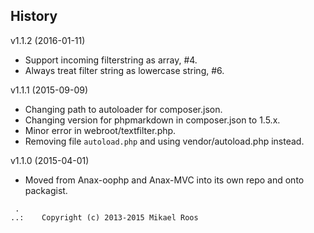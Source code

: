History
-----------------------------------

v1.1.2 (2016-01-11)

* Support incoming filterstring as array, #4.
* Always treat filter string as lowercase string, #6.


v1.1.1 (2015-09-09)

* Changing path to autoloader for composer.json.
* Changing version for phpmarkdown in composer.json to 1.5.x.
* Minor error in webroot/textfilter.php.
* Removing file `autoload.php` and using vendor/autoload.php instead.


v1.1.0 (2015-04-01)

* Moved from Anax-oophp and Anax-MVC into its own repo and onto packagist.



```
 .  
..:    Copyright (c) 2013-2015 Mikael Roos
```
